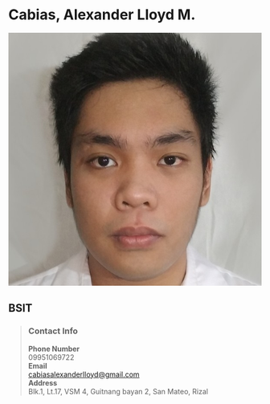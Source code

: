 # Cabias, Alexander Lloyd M.
[![my PIc](/docs/face.jpg "Shiprock, New Mexico by Beau Rogers")](https://github.com/CabiasCV/CabiasCV.github.io/blob/836e173eb081448f5008522ac925b0b02645fef2/docs/face.jpg?raw=true)
## BSIT  
>### Contact Info
>**Phone Number**  
>09951069722  
>**Email**  
><cabiasalexanderlloyd@gmail.com>  
>**Address**  
>Blk.1, Lt.17, VSM 4, Guitnang bayan 2, San Mateo, Rizal  

